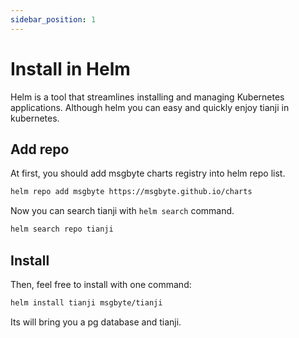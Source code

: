 ```yaml
---
sidebar_position: 1
---
```


# Install in Helm

Helm is a tool that streamlines installing and managing Kubernetes applications. Although helm you can easy and quickly enjoy tianji in kubernetes.

## Add repo

At first, you should add msgbyte charts registry into helm repo list.

```bash
helm repo add msgbyte https://msgbyte.github.io/charts
```

Now you can search tianji with `helm search` command.

```bash
helm search repo tianji
```

## Install 

Then, feel free to install with one command:

```bash
helm install tianji msgbyte/tianji
```

Its will bring you a pg database and tianji.
